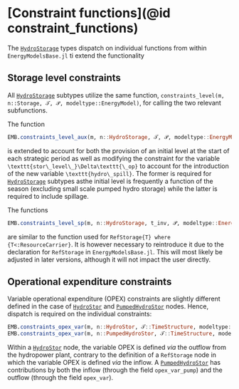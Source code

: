 # [Constraint functions](@id constraint_functions)

The [`HydroStorage`](@ref) types dispatch on individual functions from within `EnergyModelsBase.jl` ti extend the functionality

## Storage level constraints

All [`HydroStorage`](@ref) subtypes utilize the same function, `constraints_level(m, n::Storage, 𝒯, 𝒫, modeltype::EnergyModel)`, for calling the two relevant subfunctions.

The function

```julia
EMB.constraints_level_aux(m, n::HydroStorage, 𝒯, 𝒫, modeltype::EnergyModel)
```

is extended to account for both the provision of an initial level at the start of each strategic period as well as modifying the constraint for the variable ``\texttt{stor\_level\_}\Delta\texttt{\_op}`` to account for the introduction of the new variable ``\texttt{hydro\_spill}``.
The former is required for [`HydroStorage`](@ref) subtypes asthe initial level is frequently a function of the season (excluding small scale pumped hydro storage) while the latter is required to include spillage.

The functions

```julia
EMB.constraints_level_sp(m, n::HydroStorage, t_inv, 𝒫, modeltype::EnergyModel)
```

are similar to the function used for `RefStorage{T} where {T<:ResourceCarrier}`.
It is however necessary to reintroduce it due to the declaration for `RefStorage` in `EnergyModelsBase.jl`.
This will most likely be adjusted in later versions, although it will not impact the user directly.

## Operational expenditure constraints

Variable operational expenditure (OPEX) constraints are slightly different defined in the case of [`HydroStor`](@ref) and [`PumpedHydroStor`](@ref) nodes.
Hence, dispatch is required on the individual constraints:

```julia
EMB.constraints_opex_var(m, n::HydroStor, 𝒯::TimeStructure, modeltype::EnergyModel)
EMB.constraints_opex_var(m, n::PumpedHydroStor, 𝒯::TimeStructure, modeltype::EnergyModel)
```

Within a [`HydroStor`](@ref) node, the variable OPEX is defined *via* the outflow from the hydropower plant, contrary to the definition of a `RefStorage` node in which the variable OPEX is defined *via* the inflow.
A [`PumpedHydroStor`](@ref) has contributions by both the inflow (through the field `opex_var_pump`) and the outflow (through the field `opex_var`).
